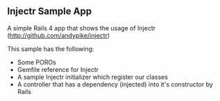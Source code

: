 Injectr Sample App
------------------

A simple Rails 4 app that shows the usage of Injectr (http://github.com/andypike/injectr)

This sample has the following:

* Some POROs
* Gemfile reference for Injectr
* A sample Injectr initializer which register our classes
* A controller that has a dependency (injected) into it's constructor by Rails